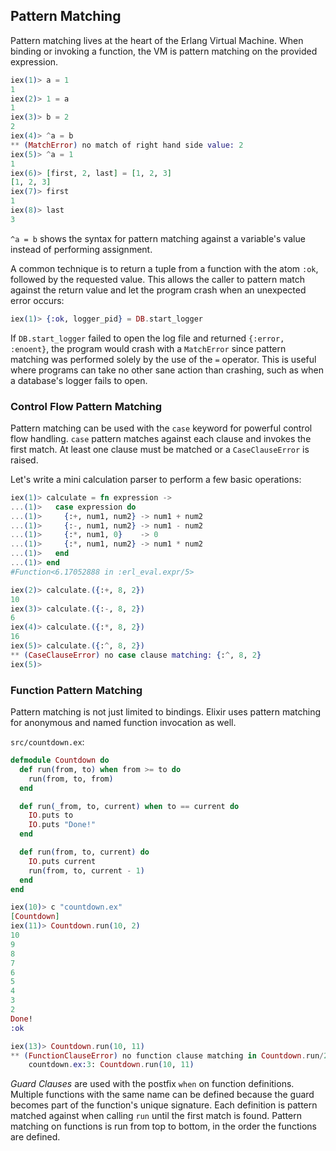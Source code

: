 ## Pattern Matching

Pattern matching lives at the heart of the Erlang Virtual Machine. When binding or invoking a function, the VM is pattern matching on the provided expression.

```elixir
iex(1)> a = 1
1
iex(2)> 1 = a
1
iex(3)> b = 2
2
iex(4)> ^a = b
** (MatchError) no match of right hand side value: 2
iex(5)> ^a = 1
1
iex(6)> [first, 2, last] = [1, 2, 3]
[1, 2, 3]
iex(7)> first
1
iex(8)> last
3
```

`^a = b` shows the syntax for pattern matching against a variable's value instead of performing assignment.

A common technique is to return a tuple from a function with the atom `:ok`, followed by the requested value. This allows the caller to pattern match against the return value and let the program crash when an unexpected error occurs:

```elixir
iex(1)> {:ok, logger_pid} = DB.start_logger
```

If `DB.start_logger` failed to open the log file and returned `{:error, :enoent}`, the program would crash with a `MatchError` since pattern matching was performed solely by the use of the `=` operator. This is useful where programs can take no other sane action than crashing, such as when a database's logger fails to open.


### Control Flow Pattern Matching

Pattern matching can be used with the `case` keyword for powerful control flow handling. `case` pattern matches against each clause and invokes the first match. At least one clause must be matched or a `CaseClauseError` is raised.

Let's write a mini calculation parser to perform a few basic operations:

```elixir
iex(1)> calculate = fn expression ->
...(1)>   case expression do
...(1)>     {:+, num1, num2} -> num1 + num2
...(1)>     {:-, num1, num2} -> num1 - num2
...(1)>     {:*, num1, 0}    -> 0
...(1)>     {:*, num1, num2} -> num1 * num2
...(1)>   end
...(1)> end
#Function<6.17052888 in :erl_eval.expr/5>

iex(2)> calculate.({:+, 8, 2})
10
iex(3)> calculate.({:-, 8, 2})
6
iex(4)> calculate.({:*, 8, 2})
16
iex(5)> calculate.({:^, 8, 2})
** (CaseClauseError) no case clause matching: {:^, 8, 2}
iex(5)>
```

### Function Pattern Matching
Pattern matching is not just limited to bindings. Elixir uses pattern matching for anonymous and named function invocation as well.

`src/countdown.ex`:
```elixir
defmodule Countdown do
  def run(from, to) when from >= to do
    run(from, to, from)
  end

  def run(_from, to, current) when to == current do
    IO.puts to
    IO.puts "Done!"
  end

  def run(from, to, current) do
    IO.puts current
    run(from, to, current - 1)
  end
end

```

```elixir
iex(10)> c "countdown.ex"
[Countdown]
iex(11)> Countdown.run(10, 2)
10
9
8
7
6
5
4
3
2
Done!
:ok

iex(13)> Countdown.run(10, 11)
** (FunctionClauseError) no function clause matching in Countdown.run/2
    countdown.ex:3: Countdown.run(10, 11)
```

*Guard Clauses* are used with the postfix `when` on function definitions. Multiple functions with the same name can be defined because the guard becomes part of the function's unique signature. Each definition is pattern matched against when calling `run` until the first match is found. Pattern matching on functions is run from top to bottom, in the order the functions are defined.


